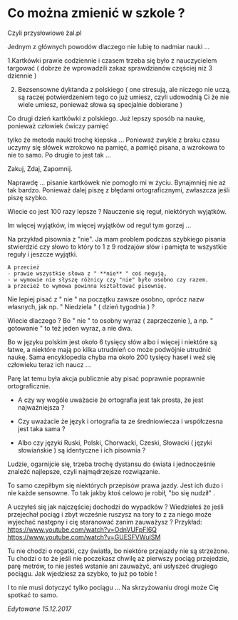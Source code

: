 


# Co można zmienić w szkole ?
Czyli przysłowiowe żal.pl

Jednym z głównych powodów dlaczego nie lubię to nadmiar nauki
...

1.Kartkówki prawie codziennie i czasem trzeba się było z nauczycielem targować
 ( dobrze że wprowadzili zakaz sprawdzianów częściej niż 3 dziennie )

2. Bezsensowne dyktanda z polskiego
 ( one stresują, ale niczego nie uczą, są raczej potwierdzeniem tego co już umiesz, czyli udowodnią Ci że nie wiele umiesz, ponieważ słowa są specjalnie dobierane )

Co drugi dzień kartkówki z polskiego.
Już lepszy sposób na naukę, ponieważ człowiek ćwiczy pamięć

tylko że metoda nauki trochę kiepska ...
Ponieważ zwykle z braku czasu uczymy się słówek wzrokowo na pamięć,
 a pamięć pisana, a wzrokowa to nie to samo.
Po drugie to jest tak ...

Zakuj, Zdaj, Zapomnij.

Naprawdę ... pisanie kartkówek nie pomogło mi w życiu.
Bynajmniej nie aż tak bardzo.
Ponieważ dalej piszę z błędami ortograficznymi,
zwłaszcza jeśli piszę szybko.

Wiecie co jest 100 razy lepsze ?
Nauczenie się reguł, niektórych wyjątków.
 
Im więcej wyjątków, im więcej wyjątków od reguł tym gorzej ...

Na przykład pisownia z "nie".
Ja mam problem podczas szybkiego pisania stwierdzić czy słowo
to który to 1 z 9 rodzajów słów i pamięta te wszystkie reguły
i jeszcze wyjątki.


    A przecież
    - prawie wszystkie słowa z " **nie** " coś negują,
    - w wymowie nie słyszę różnicy czy "nie" było osobno czy razem.
    a przecież to wymowa powinna kształtować pisownię.

Nie lepiej pisać  z " nie " na początku zawsze osobno,
oprócz nazw własnych,
 jak np. " Niedziela " ( dzień tygodnia )  ?


Wiecie dlaczego ?
Bo " nie " to osobny wyraz ( zaprzeczenie ), a np.
" gotowanie " to też jeden wyraz, a nie dwa.

Bo w języku polskim jest około 6 tysięcy słów albo i więcej
i niektóre są łatwe, a niektóre mają po kilka utrudnień co może podwójnie utrudnić naukę.
Sama encyklopedia chyba ma około 200 tysięcy haseł
 i weź się człowieku teraz ich naucz ...



Parę lat temu była akcja publicznie aby pisać poprawnie
poprawnie ortograficznie.

- A czy wy wogóle uważacie że ortografia jest tak prosta,
że jest najważniejsza ?

- Czy uważacie że język i ortografia ta ze średniowiecza i współczesna jest taka sama ?

- Albo czy języki Ruski, Polski, Chorwacki, Czeski, Słowacki
 ( języki słowiańskie )
są identyczne i ich pisownia ?

Ludzie, ogarnijcie się, trzeba trochę dystansu do świata
i jednocześnie znaleźć najlepsze, czyli najmądrzejsze rozwiązanie.



To samo czepiłbym się niektórych przepisów prawa jazdy.
Jest ich dużo i nie każde sensowne.
To tak jakby ktoś celowo je robił, "bo się nudził" .

A  uczyłeś się jak najczęściej dochodzi do wypadków ?
Wiedziałeś że jeśli przejechał pociąg i zbyt wcześnie ruszysz na tory to z za niego może wyjechać następny i cię staranować zanim zauważysz ?
Przykład:
https://www.youtube.com/watch?v=OdnVUFpFI6Q
https://www.youtube.com/watch?v=GUESFVWulSM

Tu nie chodzi o rogatki, czy światła,
 bo niektóre przejazdy nie są strzeżone.
Tu chodzi o to że jeśli nie poczekasz chwilę aż pierwszy pociąg przejedzie,
parę metrów,
to nie jesteś wstanie ani zauważyć, ani usłyszeć drugiego pociągu.
Jak wjedziesz za szybko, to już po tobie !

I to nie musi dotyczyć tylko pociągu ...
Na skrzyżowaniu drogi może Cię spotkać to samo.


*Edytowane 15.12.2017*
